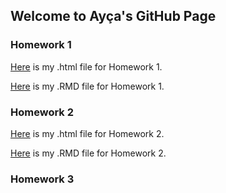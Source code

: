 ## Welcome to Ayça's GitHub Page 


### Homework 1
[Here](https://bu-ie-360.github.io/spring22-aycailhan/HWIE360.html) is my .html file for Homework 1.

[Here](https://bu-ie-360.github.io/spring22-aycailhan/HWIE360.Rmd) is my .RMD file for Homework 1.
### Homework 2
[Here](https://bu-ie-360.github.io/spring22-aycailhan/IE-360-HW2.html) is my .html file for Homework 2.

[Here](https://bu-ie-360.github.io/spring22-aycailhan/IE360HW2.Rmd) is my .RMD file for Homework 2.
### Homework 3


